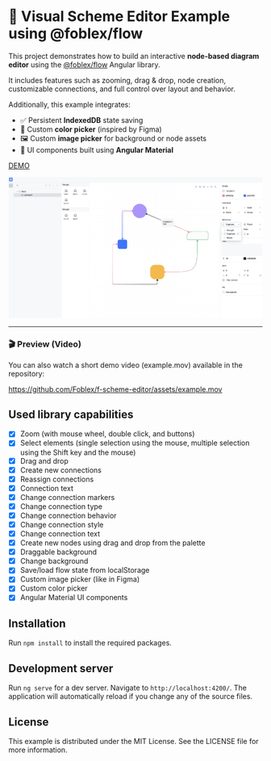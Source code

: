 # 🧩 Visual Scheme Editor Example using @foblex/flow

This project demonstrates how to build an interactive **node-based diagram editor** using the [@foblex/flow](https://github.com/Foblex/f-flow) Angular library.

It includes features such as zooming, drag & drop, node creation, customizable connections, and full control over layout and behavior.

Additionally, this example integrates:
- ✅ Persistent **IndexedDB** state saving
- 🎨 Custom **color picker** (inspired by Figma)
- 🖼️ Custom **image picker** for background or node assets
- 🧱 UI components built using **Angular Material**

[DEMO](https://foblex.github.io/f-scheme-editor)

<p align="center">
  <img src="example.png" width="600" alt="Foblex Flow Example Screenshot" />
</p>

<!-- Video available in the repository -->

---

### 🎬 Preview (Video)

You can also watch a short demo video (example.mov) available in the repository:

https://github.com/Foblex/f-scheme-editor/assets/example.mov

## Used library capabilities

- [x] Zoom (with mouse wheel, double click, and buttons)
- [x] Select elements (single selection using the mouse, multiple selection using the Shift key and the mouse)
- [x] Drag and drop
- [x] Create new connections
- [x] Reassign connections
- [x] Connection text
- [x] Change connection markers
- [x] Change connection type
- [x] Change connection behavior
- [x] Change connection style
- [x] Change connection text
- [x] Create new nodes using drag and drop from the palette
- [x] Draggable background
- [x] Change background
- [x] Save/load flow state from localStorage
- [x] Custom image picker (like in Figma)
- [x] Custom color picker
- [x] Angular Material UI components

## Installation

Run `npm install` to install the required packages.

## Development server

Run `ng serve` for a dev server. Navigate to `http://localhost:4200/`. The application will automatically reload if you change any of the source files.

## License

This example is distributed under the MIT License. See the LICENSE file for more information.
